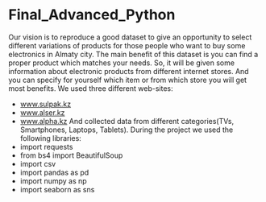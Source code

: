 # Final_Advanced_Python

Our vision is to reproduce a good dataset to give an opportunity to select different variations of products for those people who want to buy some electronics in Almaty city. The main benefit of this dataset is you can find a proper product which matches your needs. So, it will be given some information about electronic products from different internet stores. And you can specify for yourself which item or from which store you will get most benefits. 
We used three different web-sites:
* www.sulpak.kz
* www.alser.kz
* www.alpha.kz
And collected data from different categories(TVs, Smartphones, Laptops, Tablets).
During the project we used the following libraries:
* import requests
* from bs4 import BeautifulSoup
* import csv
* import pandas as pd
* import numpy as np
* import seaborn as sns

